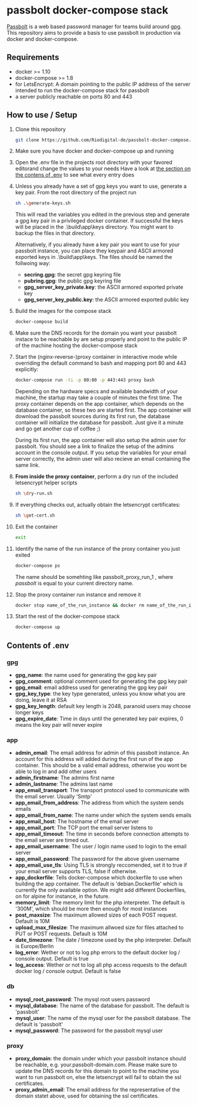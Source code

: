 # passbolt docker-compose stack #

[Passbolt](https://www.passbolt.com "Passbolt Homepage") is a web based password manager for teams build around [gpg](https://www.gnupg.org/ "GnuPG Homepage"). This repository aims to provide a basis to use passbolt in production via docker and docker-compose.

## Requirements ##

* docker >= 1.10
* docker-compose >= 1.8
* for LetsEncrypt: A domain pointing to the public IP address of the server intended to run the docker-compose stack for passbolt
* a server publicly reachable on ports 80 and 443

## How to use / Setup ##

1. Clone this repository
    ```bash
    git clone https://github.com/Riodigital-de/passbolt-docker-compose.git /path/to/where/youWant/theFilesToSit
    ```

2. Make sure you have docker and docker-compose up and running

3. Open the .env file in the projects root directory with your favored editorand change the values to your needs
    Have a look at [the section on the contens of .env](#contents-of-.env) to see what every entry does

4. Unless you already have a set of gpg keys you want to use, generate a key pair. From the root directory of the project run
    ```bash
    sh .\generate-keys.sh
    ```
    This will read the variables you edited in the previous step and generate a gpg key pair in a privileged docker container. If successful the keys will be placed in the .\build\app\keys directory. You might want to backup the files in that directory.
    
    Alternatively, if you already have a key pair you want to use for your passbolt instance, you can place they keypair and ASCII armored exported keys in .\build\app\keys. The files should be named the follwoing way:
    * **secring.gpg**: the secret gpg keyring file
    * **pubring.gpg**: the public gpg keyring file
    * **gpg_server_key_private.key**: the ASCII armored exported private key
    * **gpg_server_key_public.key**: the ASCII armored exported public key

5. Build the images for the compose stack
    ```bash
    docker-compose build
    ```
6. Make sure the DNS records for the domain you want your passbolt instace to be reachable by are setup properly and point to the public IP of the machine hosting the docker-compose stack

7. Start the (nginx-reverse-)proxy container in interactive mode while overriding the default command to bash and mapping port 80 and 443 explicitly:
    ```bash
    docker-compose run -ti -p 80:80 -p 443:443 proxy bash
    ```
    Depending on the hardware specs and available bandwidth of your machine, the startup may take a couple of minutes the first time. The proxy container depends on the app container, which depends on the database container, so these two are started first. The app container will download the passbolt sources during its first run, the database container will initialize the database for passbolt. Just give it a minute and go get another cup of coffee ;)

    During its first run, the app container will also setup the admin user for passbolt. You should see a link to finalize the setup of the admins account in the console output. If you setup the variables for your email server correctly, the admin user will also recieve an email containing the same link.

8. **From inside the proxy container**, perform a dry run of the included letsencrypt helper scripts
    ```bash
    sh \dry-run.sh
    ```

9. If everything checks out, actually obtain the letsencrypt certificates:
    ```bash
    sh \get-cert.sh
    ```

10. Exit the container
    ```bash
    exit
    ```

11. Identify the name of the run instance of the proxy container you just exited
    ```bash
    docker-compose ps
    ```
    The name should be somehting like passbolt_proxy_run_1 , where *passbolt* is equal to your current directory name.

12. Stop the proxy container run instance and remove it
    ```bash
    docker stop name_of_the_run_instance && docker rm name_of_the_run_instance 
    ```

13. Start the rest of the docker-compose stack
    ```bash
    docker-compose up
    ```

## Contents of .env ##
### gpg ###
* **gpg_name**: the name used for generating the gpg key pair
* **gpg_comment**: optional comment used for generating the gpg key pair
* **gpg_email**: email address used for generating the gpg key pair
* **gpg_key_type**: the key type generated, unless you know what you are doing, leave it at RSA
* **gpg_key_length**: default key length is 2048, paranoid users may choose longer keys
* **gpg_expire_date**: Time in days until the generated key pair expires, 0 means the key pair will never expire
### app ###
* **admin_email**: The email address for admin of this passbolt instance. An account for this address will added during the first run of the app container. This should be a valid email address, otherwise you wont be able to log in and add other users
* **admin_firstname**: The admins first name
* **admin_lastname**: The admins last name
* **app_email_transport**: The transport protocol used to communicate with the email server. Usually 'Smtp'
* **app_email_from_address**: The address from which the system sends emails
* **app_email_from_name**: The name under which the system sends emails
* **app_email_host**: The hostname of the email server
* **app_email_port**: The TCP port the email server listens to
* **app_email_timeout**: The time in seconds before connection attempts to the email server are timed out.
* **app_email_username**: The user / login name used to login to the email server
* **app_email_password**: The password for the above given username
* **app_email_use_tls**: Using TLS is strongly reccomended, set it to true if your email server supports TLS, false if otherwise.
* **app_dockerfile**: Tells docker-compose which dockerfile to use when building the app container. The default is 'debian.Dockerfile' which is currently the only available option. We might add different Dockerfiles, on for alpine for instance, in the future.
* **memory_limit**: The memory limit for the php interpreter. The default is '300M', which should be more then enough for most instances
* **post_maxsize**: The maximum allowed sizes of each POST request. Default is 10M
* **upload_max_filesize**: The maximum allwoed size for files attached to PUT or POST requests. Default is 10M
* **date_timezone**: The date / timezone used by the php interpreter. Default is Europe/Berlin
* **log_error**: Wether or not to log php errors to the default docker log / console output. Default is true
* **log_access**: Wether or not to log all php access requests to the default docker log / console output. Default is false

### db ###
* **mysql_root_password**: The mysql root users password
* **mysql_database**: The name of the database for passbolt. The default is 'passbolt'
* **mysql_user**: The name of the mysql user for the passbolt database. The default is 'passbolt'
* **mysql_password**: The password for the passbolt mysql user

### proxy ###
* **proxy_domain**: the domain under which your passbolt instance should be reachable, e.g. your.passbolt-domain.com. Please make sure to update the DNS records for this domain to point to the machine you want to run passbolt on, else the letsencrypt will fail to obtain the ssl certificates.
* **proxy_admin_email**: The email address for the representative of the domain statet above, used for obtaining the ssl certificates.